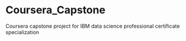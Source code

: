 # Coursera_Capstone
Coursera capstone project for IBM data science professional certificate specialization
